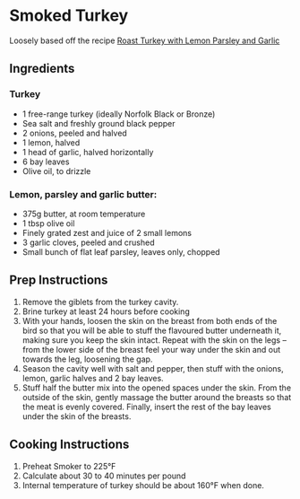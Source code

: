 # Smoked Turkey

Loosely based off the recipe [Roast Turkey with Lemon Parsley and Garlic](https://www.gordonramsay.com/gr/recipes/roast-turkey-with-lemon-parsley-and-garlic/)

## Ingredients

### Turkey

* 1 free-range turkey (ideally Norfolk Black or Bronze)
* Sea salt and freshly ground black pepper
* 2 onions, peeled and halved
* 1 lemon, halved
* 1 head of garlic, halved horizontally
* 6 bay leaves
* Olive oil, to drizzle

### Lemon, parsley and garlic butter:

* 375g butter, at room temperature
* 1 tbsp olive oil
* Finely grated zest and juice of 2 small lemons
* 3 garlic cloves, peeled and crushed
* Small bunch of flat leaf parsley, leaves only, chopped

## Prep Instructions

1. Remove the giblets from the turkey cavity.
2. Brine turkey at least 24 hours before cooking
3. With your hands, loosen the skin on the breast from both ends of the bird so that you will be able to stuff the flavoured butter underneath it, making sure you keep the skin intact. Repeat with the skin on the legs – from the lower side of the breast feel your way under the skin and out towards the leg, loosening the gap.
4. Season the cavity well with salt and pepper, then stuff with the onions, lemon, garlic halves and 2 bay leaves.
5. Stuff half the butter mix into the opened spaces under the skin. From the outside of the skin, gently massage the butter around the breasts so that the meat is evenly covered. Finally, insert the rest of the bay leaves under the skin of the breasts.

## Cooking Instructions

1. Preheat Smoker to 225°F
2. Calculate about 30 to 40 minutes per pound
3. Internal temperature of turkey should be about 160°F when done.
